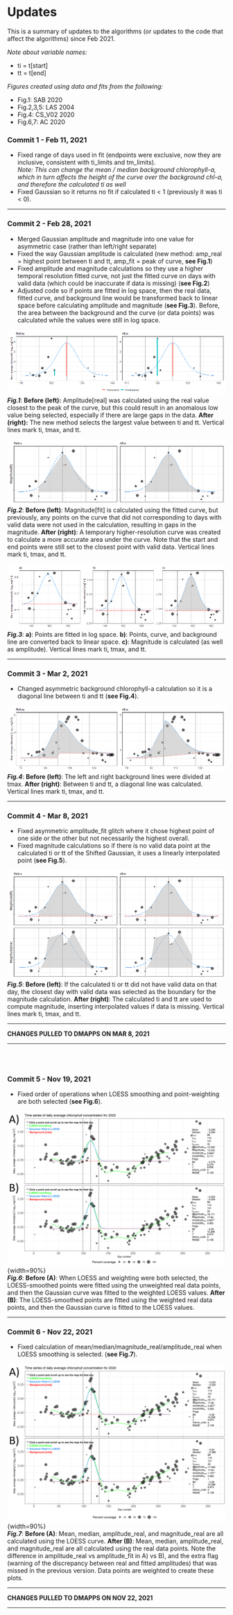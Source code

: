 # Updates

This is a summary of updates to the algorithms (or updates to the code that affect the algorithms) since Feb 2021.  

*Note about variable names:*  

- ti = t[start]  
- tt = t[end]  

*Figures created using data and fits from the following:*  

- Fig.1: SAB 2020  
- Fig.2,3,5: LAS 2004  
- Fig.4: CS_V02 2020  
- Fig.6,7: AC 2020  


### Commit 1 - Feb 11, 2021

- Fixed range of days used in fit (endpoints were exclusive, now they are inclusive, consistent with ti_limits and tm_limits).  
  *Note: This can change the mean / median background chlorophyll-a, which in turn affects the height of the curve over the background chl-a, and therefore the calculated ti as well*  
- Fixed Gaussian so it returns no fit if calculated ti < 1 (previously it was ti < 0).  

***

### Commit 2 - Feb 28, 2021

- Merged Gaussian amplitude and magnitude into one value for asymmetric case (rather than left/right separate)  
- Fixed the way Gaussian amplitude is calculated (new method: amp_real = highest point between ti and tt, amp_fit = peak of curve, **see Fig.1**)  
- Fixed amplitude and magnitude calculations so they use a higher temporal resolution fitted curve, not just the fitted curve on days with valid data (which could be inaccurate if data is missing) (**see Fig.2**)  
- Adjusted code so if points are fitted in log space, then the real data, fitted curve, and background line would be transformed back to linear space before calculating amplitude and magnitude (**see Fig.3**). Before, the area between the background and the curve (or data points) was calculated while the values were still in log space.  

![Fig.1](images/phytofit_updates_fig01.png)
_**Fig.1**_: **Before (left):** Amplitude[real] was calculated using the real value closest to the peak of the curve, but this could result in an anomalous low value being selected, especially if there are large gaps in the data. **After (right):** The new method selects the largest value between ti and tt. Vertical lines mark ti, tmax, and tt.  

![Fig.2](images/phytofit_updates_fig02.png)
_**Fig.2**_: **Before (left)**: Magnitude[fit] is calculated using the fitted curve, but previously, any points on the curve that did not corresponding to days with valid data were not used in the calculation, resulting in gaps in the magnitude. **After (right)**: A temporary higher-resolution curve was created to calculate a more accurate area under the curve. Note that the start and end points were still set to the closest point with valid data. Vertical lines mark ti, tmax, and tt.  

![Fig.3](images/phytofit_updates_fig03.png)
_**Fig.3**_: **a)**: Points are fitted in log space. **b)**: Points, curve, and background line are converted back to linear space. **c)**: Magnitude is calculated (as well as amplitude). Vertical lines mark ti, tmax, and tt.  


***

### Commit 3 - Mar 2, 2021

- Changed asymmetric background chlorophyll-a calculation so it is a diagonal line between ti and tt (**see Fig.4**).  

![Fig.4](images/phytofit_updates_fig04.png)
_**Fig.4**_: **Before (left)**: The left and right background lines were divided at tmax. **After (right)**: Between ti and tt, a diagonal line was calculated. Vertical lines mark ti, tmax, and tt.  


***

### Commit 4 - Mar 8, 2021

- Fixed asymmetric amplitude_fit glitch where it chose highest point of one side or the other but not necessarily the highest overall.  
- Fixed magnitude calculations so if there is no valid data point at the calculated ti or tt of the Shifted Gaussian, it uses a linearly interpolated point (**see Fig.5**).  

![Fig.5](images/phytofit_updates_fig05.png)
_**Fig.5**_: **Before (left)**: If the calculated ti or tt did not have valid data on that day, the closest day with valid data was selected as the boundary for the magnitude calculation. **After (right)**: The calculated ti and tt are used to compute magnitude, inserting interpolated values if data is missing. Vertical lines mark ti, tmax, and tt.  

***

**CHANGES PULLED TO DMAPPS ON MAR 8, 2021**

***

<br><br>

### Commit 5 - Nov 19, 2021

- Fixed order of operations when LOESS smoothing and point-weighting are both selected (**see Fig.6**).  

![Fig.6](images/phytofit_updates_fig06.png){width=90%}  
_**Fig.6**_: **Before (A)**: When LOESS and weighting were both selected, the LOESS-smoothed points were fitted using the unweighted real data points, and then the Gaussian curve was fitted to the weighted LOESS values. **After (B)**: The LOESS-smoothed points are fitted using the weighted real data points, and then the Gaussian curve is fitted to the LOESS values.  


***

### Commit 6 - Nov 22, 2021

- Fixed calculation of mean/median/magnitude_real/amplitude_real when LOESS smoothing is selected. (**see Fig.7**).  

![Fig.7](images/phytofit_updates_fig07.png){width=90%}   
_**Fig.7**_: **Before (A)**: Mean, median, amplitude_real, and magnitude_real are all calculated using the LOESS curve. **After (B)**: Mean, median, amplitude_real, and magnitude_real are all calculated using the real data points. Note the difference in amplitude_real vs amplitude_fit in A) vs B), and the extra flag (warning of the discrepancy between real and fitted amplitudes) that was missed in the previous version. Data points are weighted to create these plots.  


***

**CHANGES PULLED TO DMAPPS ON NOV 22, 2021**

***

<br><br>



